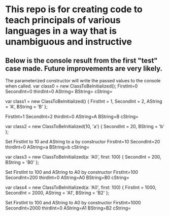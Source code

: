 # This repo is for creating code to teach principals of various languages in a way that is unambiguous and instructive

## Below is the console result from the first "test" case made. Future improvements are very likely.

The parameterized constructor will write the passed values to the console when called.
var class0 = new ClassToBeInitialized();
FirstInt=0 SecondInt=0 thirdInt=0 AString= BString= cString=

var class1 = new ClassToBeInitialized()
{
        FirstInt = 1,
        SecondInt = 2,
        AString = 'A',
        BString = 'B'
};

FirstInt=1 SecondInt=2 thirdInt=0 AString=A BString=B cString=

var class2 = new ClassToBeInitialized(10, 'a')
{
        SecondInt = 20,
        BString = 'b'
};

Set FirstInt to 10 and AString to a by constructor
FirstInt=10 SecondInt=20 thirdInt=0 AString=a BString=b cString=

var class3 = new ClassToBeInitialized(a: 'A0', first: 100)
{
        SecondInt = 200,
        BString = 'B0'
};

Set FirstInt to 100 and AString to A0 by constructor
FirstInt=100 SecondInt=200 thirdInt=0 AString=A0 BString=B0 cString=

var class4 = new ClassToBeInitialized(a: 'A0', first: 100)
{
        FirstInt = 1000,
        SecondInt = 2000,
        AString = 'A1',
        BString = 'B2'
};

Set FirstInt to 100 and AString to A0 by constructor
FirstInt=1000 SecondInt=2000 thirdInt=0 AString=A1 BString=B2 cString=
